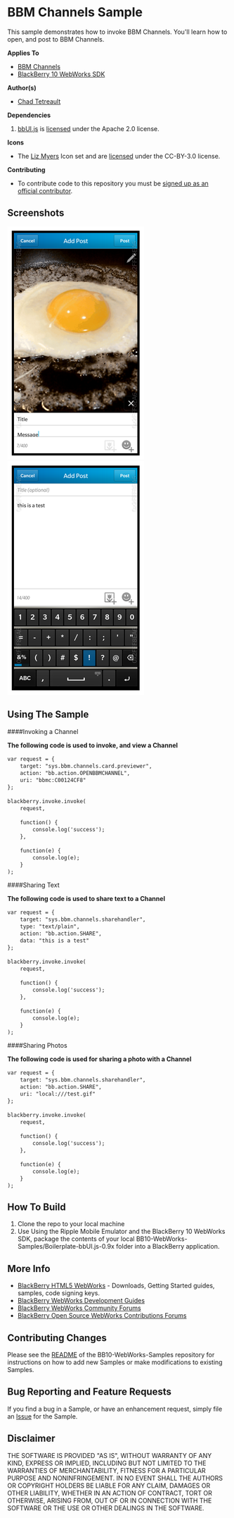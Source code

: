 # BBM Channels Sample

This sample demonstrates how to invoke BBM Channels. You'll learn how to open, and post to BBM Channels.

**Applies To**

* [BBM Channels](http://us.blackberry.com/bbm/bbm-channels.html)
* [BlackBerry 10 WebWorks SDK](https://developer.blackberry.com/html5/download/sdk) 

**Author(s)** 

* [Chad Tetreault](http://www.twitter.com/chadtatro)

**Dependencies**

1. [bbUI.js](https://github.com/blackberry/bbUI.js) is [licensed](https://github.com/blackberry/bbUI.js/blob/master/LICENSE) under the Apache 2.0 license.

**Icons**

* The [Liz Myers](http://www.myersdesign.com) Icon set and are [licensed](http://creativecommons.org/licenses/by/3.0/) under the CC-BY-3.0 license.

**Contributing**

* To contribute code to this repository you must be [signed up as an official contributor](http://blackberry.github.com/howToContribute.html).

## Screenshots ##

![image](_screenshots/one.png)
![image](_screenshots/two.png)

## Using The Sample ##

####Invoking a Channel

**The following code is used to invoke, and view a Channel**

	var request = {
		target: "sys.bbm.channels.card.previewer",
		action: "bb.action.OPENBBMCHANNEL",
		uri: "bbmc:C00124CF8"
	};
	
	blackberry.invoke.invoke(
		request,

		function() {
			console.log('success');
		},

		function(e) {
			console.log(e);
		}
	);


####Sharing Text


**The following code is used to share text to a Channel**

    var request = {
		target: "sys.bbm.channels.sharehandler",
		type: "text/plain",
		action: "bb.action.SHARE",
		data: "this is a test"
	};
	
	blackberry.invoke.invoke(
		request,

		function() {
			console.log('success');
		},

		function(e) {
			console.log(e);
		}
	);
	

####Sharing Photos

**The following code is used for sharing a photo with a Channel**

	var request = {
		target: "sys.bbm.channels.sharehandler",
		action: "bb.action.SHARE",
		uri: "local:///test.gif"
	};

	blackberry.invoke.invoke(
		request,

		function() {
			console.log('success');
		},

		function(e) {
			console.log(e);
		}
	);
	

## How To Build

1. Clone the repo to your local machine
2. Use Using the Ripple Mobile Emulator and the BlackBerry 10 WebWorks SDK, package the contents of your local BB10-WebWorks-Samples/Boilerplate-bbUI.js-0.9x folder into a BlackBerry application.

## More Info

* [BlackBerry HTML5 WebWorks](https://bdsc.webapps.blackberry.com/html5/) - Downloads, Getting Started guides, samples, code signing keys.
* [BlackBerry WebWorks Development Guides](https://bdsc.webapps.blackberry.com/html5/documentation)
* [BlackBerry WebWorks Community Forums](http://supportforums.blackberry.com/t5/Web-and-WebWorks-Development/bd-p/browser_dev)
* [BlackBerry Open Source WebWorks Contributions Forums](http://supportforums.blackberry.com/t5/BlackBerry-WebWorks/bd-p/ww_con)

## Contributing Changes

Please see the [README](https://github.com/blackberry/BB10-WebWorks-Samples) of the BB10-WebWorks-Samples repository for instructions on how to add new Samples or make modifications to existing Samples.

## Bug Reporting and Feature Requests

If you find a bug in a Sample, or have an enhancement request, simply file an [Issue](https://github.com/blackberry/BB10-WebWorks-Samples/issues) for the Sample.

## Disclaimer

THE SOFTWARE IS PROVIDED "AS IS", WITHOUT WARRANTY OF ANY KIND, EXPRESS OR IMPLIED, INCLUDING BUT NOT LIMITED TO THE WARRANTIES OF MERCHANTABILITY, FITNESS FOR A PARTICULAR PURPOSE AND NONINFRINGEMENT. IN NO EVENT SHALL THE AUTHORS OR COPYRIGHT HOLDERS BE LIABLE FOR ANY CLAIM, DAMAGES OR OTHER LIABILITY, WHETHER IN AN ACTION OF CONTRACT, TORT OR OTHERWISE, ARISING FROM, OUT OF OR IN CONNECTION WITH THE SOFTWARE OR THE USE OR OTHER DEALINGS IN THE SOFTWARE.
